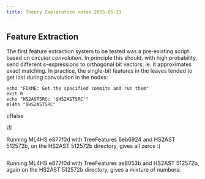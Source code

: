 ```yaml
---
title: Theory Exploration notes 2015-05-23
---
```


## Feature Extraction ##

The first feature extraction system to be tested was a pre-existing script based
on *circular convolution*. In principle this should, with high probability, send
different s-expressions to orthogonal bit vectors; ie. it approximates exact
matching. In practice, the single-bit features in the leaves tended to get lost
during convolution in the nodes:

```{pipe="sh 1>&2"}
echo "FIXME: Get the specified commits and run them"
exit 0
echo "HS2ASTSRC: '$HS2ASTSRC'"
ml4hs "$HS2ASTSRC"
```

\iffalse

\fi

Running ML4HS e877f0d with TreeFeatures 6eb6924 and HS2AST 512572b,
on the HS2AST 512572b directory, gives all zeros :(

```{pipe="sh"}

```

Running ML4HS e877f0d with TreeFeatures ae8053b and HS2AST 512572b,
again on the HS2AST 512572b directory, gives a mixture of numbers:
